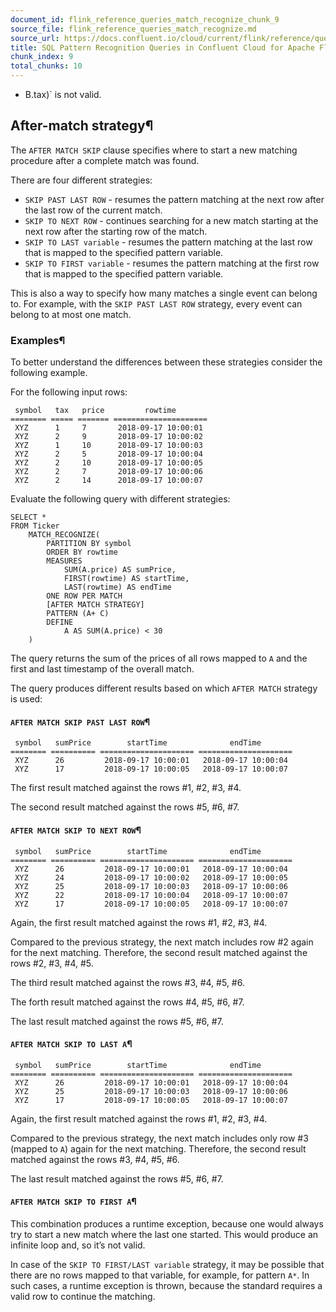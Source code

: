 ```yaml
---
document_id: flink_reference_queries_match_recognize_chunk_9
source_file: flink_reference_queries_match_recognize.md
source_url: https://docs.confluent.io/cloud/current/flink/reference/queries/match_recognize.html
title: SQL Pattern Recognition Queries in Confluent Cloud for Apache Flink
chunk_index: 9
total_chunks: 10
---
```


* B.tax)` is not valid.

## After-match strategy¶

The `AFTER MATCH SKIP` clause specifies where to start a new matching procedure after a complete match was found.

There are four different strategies:

  * `SKIP PAST LAST ROW` \- resumes the pattern matching at the next row after the last row of the current match.
  * `SKIP TO NEXT ROW` \- continues searching for a new match starting at the next row after the starting row of the match.
  * `SKIP TO LAST variable` \- resumes the pattern matching at the last row that is mapped to the specified pattern variable.
  * `SKIP TO FIRST variable` \- resumes the pattern matching at the first row that is mapped to the specified pattern variable.

This is also a way to specify how many matches a single event can belong to. For example, with the `SKIP PAST LAST ROW` strategy, every event can belong to at most one match.

### Examples¶

To better understand the differences between these strategies consider the following example.

For the following input rows:

     symbol   tax   price         rowtime
    ======== ===== ======= =====================
     XYZ      1     7       2018-09-17 10:00:01
     XYZ      2     9       2018-09-17 10:00:02
     XYZ      1     10      2018-09-17 10:00:03
     XYZ      2     5       2018-09-17 10:00:04
     XYZ      2     10      2018-09-17 10:00:05
     XYZ      2     7       2018-09-17 10:00:06
     XYZ      2     14      2018-09-17 10:00:07

Evaluate the following query with different strategies:

    SELECT *
    FROM Ticker
        MATCH_RECOGNIZE(
            PARTITION BY symbol
            ORDER BY rowtime
            MEASURES
                SUM(A.price) AS sumPrice,
                FIRST(rowtime) AS startTime,
                LAST(rowtime) AS endTime
            ONE ROW PER MATCH
            [AFTER MATCH STRATEGY]
            PATTERN (A+ C)
            DEFINE
                A AS SUM(A.price) < 30
        )

The query returns the sum of the prices of all rows mapped to `A` and the first and last timestamp of the overall match.

The query produces different results based on which `AFTER MATCH` strategy is used:

#### `AFTER MATCH SKIP PAST LAST ROW`¶

     symbol   sumPrice        startTime              endTime
    ======== ========== ===================== =====================
     XYZ      26         2018-09-17 10:00:01   2018-09-17 10:00:04
     XYZ      17         2018-09-17 10:00:05   2018-09-17 10:00:07

The first result matched against the rows #1, #2, #3, #4.

The second result matched against the rows #5, #6, #7.

#### `AFTER MATCH SKIP TO NEXT ROW`¶

     symbol   sumPrice        startTime              endTime
    ======== ========== ===================== =====================
     XYZ      26         2018-09-17 10:00:01   2018-09-17 10:00:04
     XYZ      24         2018-09-17 10:00:02   2018-09-17 10:00:05
     XYZ      25         2018-09-17 10:00:03   2018-09-17 10:00:06
     XYZ      22         2018-09-17 10:00:04   2018-09-17 10:00:07
     XYZ      17         2018-09-17 10:00:05   2018-09-17 10:00:07

Again, the first result matched against the rows #1, #2, #3, #4.

Compared to the previous strategy, the next match includes row #2 again for the next matching. Therefore, the second result matched against the rows #2, #3, #4, #5.

The third result matched against the rows #3, #4, #5, #6.

The forth result matched against the rows #4, #5, #6, #7.

The last result matched against the rows #5, #6, #7.

#### `AFTER MATCH SKIP TO LAST A`¶

     symbol   sumPrice        startTime              endTime
    ======== ========== ===================== =====================
     XYZ      26         2018-09-17 10:00:01   2018-09-17 10:00:04
     XYZ      25         2018-09-17 10:00:03   2018-09-17 10:00:06
     XYZ      17         2018-09-17 10:00:05   2018-09-17 10:00:07

Again, the first result matched against the rows #1, #2, #3, #4.

Compared to the previous strategy, the next match includes only row #3 (mapped to `A`) again for the next matching. Therefore, the second result matched against the rows #3, #4, #5, #6.

The last result matched against the rows #5, #6, #7.

#### `AFTER MATCH SKIP TO FIRST A`¶

This combination produces a runtime exception, because one would always try to start a new match where the last one started. This would produce an infinite loop and, so it’s not valid.

In case of the `SKIP TO FIRST/LAST variable` strategy, it may be possible that there are no rows mapped to that variable, for example, for pattern `A*`. In such cases, a runtime exception is thrown, because the standard requires a valid row to continue the matching.
